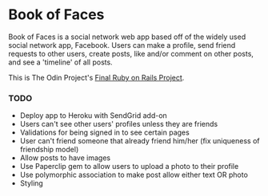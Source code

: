 # Book of Faces

Book of Faces is a social network web app based off of the widely used social network app, Facebook. Users can make a profile, send friend requests to other users, create posts, like and/or comment on other posts, and see a 'timeline' of all posts.

This is The Odin Project's [Final Ruby on Rails Project](http://www.theodinproject.com/courses/ruby-on-rails/lessons/final-project).

### TODO
- Deploy app to Heroku with SendGrid add-on
- Users can't see other users' profiles unless they are friends
- Validations for being signed in to see certain pages
- User can't friend someone that already friend him/her (fix uniqueness of friendship model)
- Allow posts to have images
- Use Paperclip gem to allow users to upload a photo to their profile
- Use polymorphic association to make post allow either text OR photo
- Styling
